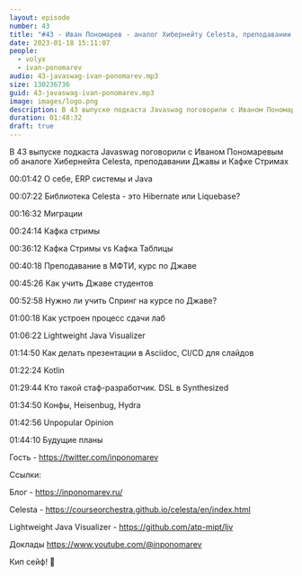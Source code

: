 ```yaml
---
layout: episode
number: 43
title: "#43 - Иван Пономарев - аналог Хибернейту Celesta, преподавании Джавы и Кафке Стримах"
date: 2023-01-18 15:11:07
people:
  - volyx
  - ivan-ponomarev
audio: 43-javaswag-ivan-ponomarev.mp3
size: 130236736
guid: 43-javaswag-ivan-ponomarev.mp3
image: images/logo.png
description: В 43 выпуске подкаста Javaswag поговорили с Иваном Пономаревым об аналоге Хибернейта Celesta, преподавании Джавы и Кафке Стримах
duration: 01:48:32
draft: true
---
```


В 43 выпуске подкаста Javaswag поговорили с Иваном Пономаревым об аналоге Хибернейта Celesta, преподавании Джавы и Кафке Стримах

00:01:42 О себе, ERP системы и Java

00:07:22 Библиотека Celesta - это Hibernate или Liquebase? 

00:16:32 Миграции

00:24:14 Кафка стримы

00:36:12 Кафка Стримы vs Кафка Таблицы

00:40:18 Преподавание в МФТИ, курс по Джаве

00:45:26 Как учить Джаве студентов

00:52:58 Нужно ли учить Спринг на курсе по Джаве?

01:00:18 Как устроен процесс сдачи лаб

01:06:22 Lightweight Java Visualizer 

01:14:50 Как делать презентации в Asciidoc, CI/CD для слайдов

01:22:24 Kotlin

01:29:44 Кто такой стаф-разработчик. DSL в Synthesized

01:34:50 Конфы, Heisenbug, Hydra

01:42:56 Unpopular Opinion

01:44:10 Будущие планы


Гость - https://twitter.com/inponomarev

Ссылки:

Блог - https://inponomarev.ru/

Celesta - https://courseorchestra.github.io/celesta/en/index.html

Lightweight Java Visualizer - https://github.com/atp-mipt/ljv

Доклады https://www.youtube.com/@inponomarev

Кип сейф! 🖖


